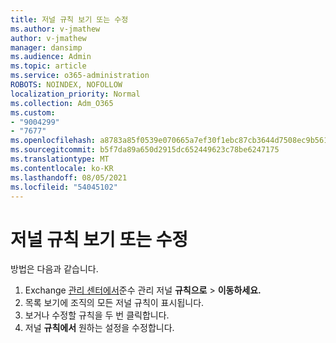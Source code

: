 ```yaml
---
title: 저널 규칙 보기 또는 수정
ms.author: v-jmathew
author: v-jmathew
manager: dansimp
ms.audience: Admin
ms.topic: article
ms.service: o365-administration
ROBOTS: NOINDEX, NOFOLLOW
localization_priority: Normal
ms.collection: Adm_O365
ms.custom:
- "9004299"
- "7677"
ms.openlocfilehash: a8783a85f0539e070665a7ef30f1ebc87cb3644d7508ec9b561ad17200c97505
ms.sourcegitcommit: b5f7da89a650d2915dc652449623c78be6247175
ms.translationtype: MT
ms.contentlocale: ko-KR
ms.lasthandoff: 08/05/2021
ms.locfileid: "54045102"
---
```

# <a name="view-or-modify-a-journal-rule"></a>저널 규칙 보기 또는 수정

방법은 다음과 같습니다.

1. Exchange [관리 센터에서](https://go.microsoft.com/fwlink/p/?linkid=2059104)준수 관리 저널 **규칙으로**  >  **이동하세요.**
2. 목록 보기에 조직의 모든 저널 규칙이 표시됩니다.
3. 보거나 수정할 규칙을 두 번 클릭합니다.
4. 저널 **규칙에서** 원하는 설정을 수정합니다.
